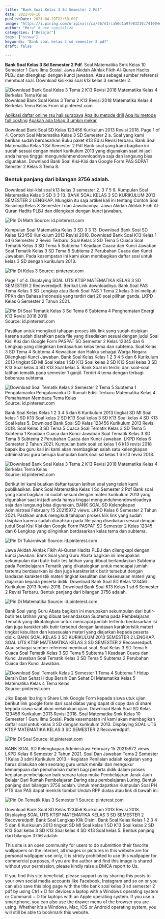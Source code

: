 ```yaml
---
title: "Bank Soal Kelas 3 Sd Semester 2 Pdf"
date: 2021-08-16
publishDate: 2021-04-29T22:58:09Z
image: "https://i.pinimg.com/originals/ca/56/d1/ca56d1a9fe83210c741004e88df5c226.png"
author: "Heru" # use capitalize
categories: ["Belajar"]
tags: ["siswa"]
keywords: "Bank soal kelas 3 sd semester 2 pdf"
draft: false

---
```

<script type='text/javascript' src='//pl15944992.alternativecpmgate.com/6c/6f/d6/6c6fd630211742b4db132bd23b46b946.js'></script>
<script type='text/javascript' src='//pl15944975.alternativecpmgate.com/86/71/9a/86719ae0c65e9b2f7eb2905a08638c06.js'></script>
**Bank Soal Kelas 3 Sd Semester 2 Pdf**. Soal Matematika Smk Kelas 10 Semester 1 Guru Ilmu Sosial. Jawa Akidah Akhlak Fikih Al-Quran Hadits PLBJ dan dilengkapi dengan kunci jawaban. Atau sebagai sumber referensi membuat soal. Download kisi-kisi soal k13 kelas 3 semester 2.

![Download Bank Soal Kelas 3 Tema 2 K13 Revisi 2018 Matematika Kelas 4 Berkelas Tema Kelas](https://i.pinimg.com/originals/ce/0e/be/ce0ebeef17a4444e63dda4baaba0fe90.png "Download Bank Soal Kelas 3 Tema 2 K13 Revisi 2018 Matematika Kelas 4 Berkelas Tema Kelas")
Download Bank Soal Kelas 3 Tema 2 K13 Revisi 2018 Matematika Kelas 4 Berkelas Tema Kelas From id.pinterest.com

[Aplikasi daftar online rsu haji surabaya](/aplikasi-daftar-online-rsu-haji-surabaya/)
[Apa itu metode drill](/apa-itu-metode-drill/)
[Apa itu metode full costing](/apa-itu-metode-full-costing/)
[Apakah ada tahap 3 umkm mekar](/apakah-ada-tahap-3-umkm-mekar/)

Download Bank Soal SD Kelas 123456 Kurikulum 2013 Revisi 2018. Page 1 of 4. Contoh Soal Matematika Kelas 3 SD Semester 2 a. Soal yang kami berikan sudah berdasarkan Buku paket K13 Edisi Revisi terbaru. Bank Soal Matematika Kelas 1 Sd Semester 2 Pdf Bank soal yang kami bagikan ini sudah sesuai dengan materi kurikulum 2013 yang digunakan saat ini jadi anda hanya tinggal mengunduhmendownloadnya saja dan langsung bisa digunakan. Downlaod Bank Soal Kisi-Kisi dan Google Form PAS SDPAT Semster 2 Kelas 3 Tema 8.

### Bentuk panjang dari bilangan 3756 adalah.

Download kisi-kisi soal k13 kelas 3 semester 2. 3 7 5 6. Kumpulan Soal Matematika Kelas 3 SD 3 3 13. BANK SOAL KELAS 3 SD KURIKULUM 2013 SEMESTER 2 LENGKAP. Mungkin itu saja artikel kali ini tentang Contoh Soal Sosiologi Kelas X Semester I dan Jawabannya. Jawa Akidah Akhlak Fikih Al-Quran Hadits PLBJ dan dilengkapi dengan kunci jawaban.


![Pin Di Math](https://i.pinimg.com/originals/7a/36/7e/7a367ed7ed4b41e9727d6b3411c2336f.png "Pin Di Math")
Source: id.pinterest.com

Kumpulan Soal Matematika Kelas 3 SD 3 3 13. Download Bank Soal SD Kelas 123456 Kurikulum 2013 Revisi 2018. Download Bank Soal K13 Kelas 1 sd 6 Semester 2 Revisi Terbaru. Soal Kelas 3 SD Tema 5 Cuaca Soal Tematik Kelas 3 SD Tema 5 Subtema 1 Keadaan Cuaca dan Kunci Jawaban Soal Tematik Kelas 3 SD Tema 5 Subtema 2 Perubahan Cuaca dan Kunci Jawaban. Pada kesempatan ini kami akan membagikan daftar soal untuk kelas 3 SD dengan kurikulum 2013.

![Pin Di Kelas 3](https://i.pinimg.com/originals/fe/bb/13/febb13aa54414af891096290780d74d3.png "Pin Di Kelas 3")
Source: pinterest.com

Page 1 of 4. Displaying SOAL UTS KTSP MATEMATIKA KELAS 3 SD SEMESTER 2 Recoveredpdf. Berikut Link downloadnya. Bank Soal PAS Tema Kelas 3 SD Lengkap atau Bank Soal PAS 1 Tema 2 kelas 3 ini meliputi PPKn dan Bahasa Indonesia yang terdiri dari 20 soal pilihan ganda. LKPD Kelas 6 Semester 2 Tahun 2021.

![Pin Di Soal Tematik Kelas 3 Sd Tema 6 Subtema 4 Penghematan Energi K13 Revisi 2018 2019](https://i.pinimg.com/originals/4c/a0/17/4ca0176d48b14a1d61d97ccd64955a2c.png "Pin Di Soal Tematik Kelas 3 Sd Tema 6 Subtema 4 Penghematan Energi K13 Revisi 2018 2019")
Source: id.pinterest.com

Pastikan untuk mengikuti tahapan proses klik link yang sudah disipkan karena sudah diarahkan pada file yang disediakan sesuai dengan judul Soal Kisi Kisi dan Google Form PASPAT SD Semester 2 Kelas 12345 dan 6 Lengkap yang diinginkan berdasarkan kelas tema dan subtema. Soal Kelas 3 SD Tema 4 Subtema 4 Kewajiban dan Hakku sebagai Warga Negara Dilengkapi Kunci Jawaban. Bank Soal Kelas Kelas 1 2 3 4 5 dan 6 Kurikulum 2013 tingkat SD MI Soal kelas 1 SD K13 Soal kelas 2 SD K13 Soal kelas 3 SD K13 Soal kelas 4 SD K13 Soal kelas 5. Bank Soal ini terdiri dari soal-soal latihan tematik pada semester 1 ganjil. Terdiri 4 tema dengan terbagi beberapa subtema.

![Download Soal Tematik Kelas 2 Semester 2 Tema 5 Subtema 1 Pengalamanku Pengalamanku Di Rumah Edisi Terbaru Matematika Kelas 4 Pemahaman Membaca Tema Kelas](https://i.pinimg.com/474x/42/4c/9a/424c9a481c7ad221dcddc30e65a39ac8.jpg "Download Soal Tematik Kelas 2 Semester 2 Tema 5 Subtema 1 Pengalamanku Pengalamanku Di Rumah Edisi Terbaru Matematika Kelas 4 Pemahaman Membaca Tema Kelas")
Source: id.pinterest.com

Bank Soal Kelas Kelas 1 2 3 4 5 dan 6 Kurikulum 2013 tingkat SD MI Soal kelas 1 SD K13 Soal kelas 2 SD K13 Soal kelas 3 SD K13 Soal kelas 4 SD K13 Soal kelas 5. Download Bank Soal SD Kelas 123456 Kurikulum 2013 Revisi 2018. Soal Kelas 3 SD Tema 5 Cuaca Soal Tematik Kelas 3 SD Tema 5 Subtema 1 Keadaan Cuaca dan Kunci Jawaban Soal Tematik Kelas 3 SD Tema 5 Subtema 2 Perubahan Cuaca dan Kunci Jawaban. LKPD Kelas 6 Semester 2 Tahun 2021. Kumpulan bank soal sd kelas 1 6 k13 revisi 2018 bapak ibu guru kali ini kami akan membagikan salah satu kelengkapan administrasi guru berupa kumpulan bank soal sd kelas 1 6 k13 revisi 2018.

![Download Bank Soal Kelas 3 Tema 2 K13 Revisi 2018 Matematika Kelas 4 Berkelas Tema Kelas](https://i.pinimg.com/originals/ce/0e/be/ce0ebeef17a4444e63dda4baaba0fe90.png "Download Bank Soal Kelas 3 Tema 2 K13 Revisi 2018 Matematika Kelas 4 Berkelas Tema Kelas")
Source: id.pinterest.com

Berikut ini kami buatkan daftar tautan latihan soal yang telah kami publikasikan. Bank Soal Matematika Kelas 1 Sd Semester 2 Pdf Bank soal yang kami bagikan ini sudah sesuai dengan materi kurikulum 2013 yang digunakan saat ini jadi anda hanya tinggal mengunduhmendownloadnya saja dan langsung bisa digunakan. BANK SOAL SD Kelengkapan Administrasi February 15 20215972 views. LKPD Kelas 6 Semester 2 Tahun 2021. Pastikan untuk mengikuti tahapan proses klik link yang sudah disipkan karena sudah diarahkan pada file yang disediakan sesuai dengan judul Soal Kisi Kisi dan Google Form PASPAT SD Semester 2 Kelas 12345 dan 6 Lengkap yang diinginkan berdasarkan kelas tema dan subtema.

![Pin Di Tukarniwati](https://i.pinimg.com/564x/88/23/19/882319bdf306a4d258672a7496aae38f.jpg "Pin Di Tukarniwati")
Source: id.pinterest.com

Jawa Akidah Akhlak Fikih Al-Quran Hadits PLBJ dan dilengkapi dengan kunci jawaban. Bank Soal yang Guru Abata bagikan ini merupakan sekumpulan dari butir-butir tes latihan yang dibuat berlandaskan Subtema pada Pembelajaran Tematik yang dikatalogkan untuk mencapai jumlah tertentu berdasarkan isi dan juga karakteristik butir tersebut dengan landasan karakteristik materi tingkat kesulitan dan kesesuaian materi yang diajarkan kepada peserta didik. Download Bank Soal SD Kelas 123456 Kurikulum 2013 Revisi 2018. Download Bank Soal K13 Kelas 1 sd 6 Semester 2 Revisi Terbaru. Bentuk panjang dari bilangan 3756 adalah.

![Pin Di Matematika](https://i.pinimg.com/originals/5b/f4/6e/5bf46e78ee7134a76069e1a4a473537d.png "Pin Di Matematika")
Source: id.pinterest.com

Bank Soal yang Guru Abata bagikan ini merupakan sekumpulan dari butir-butir tes latihan yang dibuat berlandaskan Subtema pada Pembelajaran Tematik yang dikatalogkan untuk mencapai jumlah tertentu berdasarkan isi dan juga karakteristik butir tersebut dengan landasan karakteristik materi tingkat kesulitan dan kesesuaian materi yang diajarkan kepada peserta didik. BANK SOAL KELAS 3 SD KURIKULUM 2013 SEMESTER 2 LENGKAP. SOAL UTS KTSP MATEMATIKA KELAS 3 SD SEMESTER 2 Recoveredpdf. Atau sebagai sumber referensi membuat soal. Soal Kelas 3 SD Tema 5 Cuaca Soal Tematik Kelas 3 SD Tema 5 Subtema 1 Keadaan Cuaca dan Kunci Jawaban Soal Tematik Kelas 3 SD Tema 5 Subtema 2 Perubahan Cuaca dan Kunci Jawaban.

![Download Soal Tematik Kelas 2 Semester 1 Tema 4 Subtema 1 Hidup Bersih Dan Sehat Hidup Bersih Dan Sehat Di Matematika Kelas 5 Matematika Kelas 4 Tema Kelas](https://i.pinimg.com/236x/fe/78/45/fe784563801e567a31bed602b232f24f.jpg "Download Soal Tematik Kelas 2 Semester 1 Tema 4 Subtema 1 Hidup Bersih Dan Sehat Hidup Bersih Dan Sehat Di Matematika Kelas 5 Matematika Kelas 4 Tema Kelas")
Source: pinterest.com

JIka Bapak Ibu Ingin Share Link Google Form kepada siswa utuk ujian berikut link google form dari soal diatas yang dapat di copy dan di share kepada siswa saat akan melakukan ujian. Download Bank Soal SD Kelas 123456 Kurikulum 2013 Revisi 2018. Soal Matematika Smk Kelas 10 Semester 1 Guru Ilmu Sosial. Pada kesempatan ini kami akan membagikan daftar soal untuk kelas 3 SD dengan kurikulum 2013. Displaying SOAL UTS KTSP MATEMATIKA KELAS 3 SD SEMESTER 2 Recoveredpdf.

![Pin Di Soal](https://i.pinimg.com/originals/1f/dc/c9/1fdcc980a8e5f87e1f6da67471bc3584.jpg "Pin Di Soal")
Source: id.pinterest.com

BANK SOAL SD Kelengkapan Administrasi February 15 20215972 views. LKPD Kelas 6 Semester 2 Tahun 2021. Soal Dan Jawaban Tema 2 Semester 1 Kelas 3 sdmi Kurikulum 2013 - Kegiatan Penilaian adalah kegiatan yang harus dilakukan oleh seorang guru untuk menilai dan mengukur kemampuan dan pemahaman materi bagi peserta didik dalam proses kegiatan pembelajaran baik secara tatap muka Pembelajaran Jarak Jauh Belajar Dari Rumah Pembelajaran Daring atau pembelajaran Luring. Bentuk panjang dari bilangan 3756 adalah. Untuk mendapatkan Kumpulan Soal PH PTS dan PAS dapat menklik tombol Unduh RPP diatas atau link di bawah ini.

![Pin On Tematik Klas 3 Semester 1](https://i.pinimg.com/originals/ca/56/d1/ca56d1a9fe83210c741004e88df5c226.png "Pin On Tematik Klas 3 Semester 1")
Source: pinterest.com

Download Bank Soal SD Kelas 123456 Kurikulum 2013 Revisi 2018. Displaying SOAL UTS KTSP MATEMATIKA KELAS 3 SD SEMESTER 2 Recoveredpdf. Bank Soal Lengkap Klik Disini. Bank Soal Kelas Kelas 1 2 3 4 5 dan 6 Kurikulum 2013 tingkat SD MI Soal kelas 1 SD K13 Soal kelas 2 SD K13 Soal kelas 3 SD K13 Soal kelas 4 SD K13 Soal kelas 5. Bentuk panjang dari bilangan 3756 adalah.

This site is an open community for users to do submittion their favorite wallpapers on the internet, all images or pictures in this website are for personal wallpaper use only, it is stricly prohibited to use this wallpaper for commercial purposes, if you are the author and find this image is shared without your permission, please kindly raise a DMCA report to Us.

If you find this site beneficial, please support us by sharing this posts to your own social media accounts like Facebook, Instagram and so on or you can also save this blog page with the title bank soal kelas 3 sd semester 2 pdf by using Ctrl + D for devices a laptop with a Windows operating system or Command + D for laptops with an Apple operating system. If you use a smartphone, you can also use the drawer menu of the browser you are using. Whether it's a Windows, Mac, iOS or Android operating system, you will still be able to bookmark this website.
